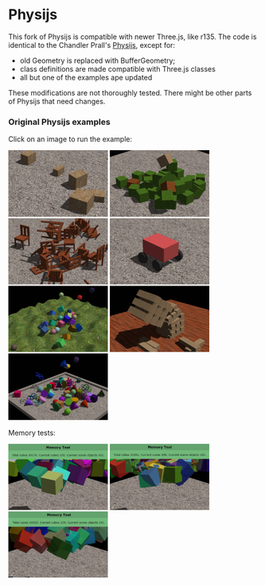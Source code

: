 Physijs
=======

This fork of Physijs is compatible with newer Three.js, like r135. The code is
identical to the Chandler Prall's [Physijs](https://github.com/chandlerprall/Physijs),
except for:

- old Geometry is replaced with BufferGeometry;
- class definitions are made compatible with Three.js classes
- all but one of the examples аре updated

These modifications are not thoroughly tested. There might be other parts of
Physijs that need changes.

### Original Physijs examples

Click on an image to run the example:

[<img src="examples/snapshots/body.jpg" width="200">](https://boytchev.github.io/Physijs/examples/body.html)
[<img src="examples/snapshots/collisions.jpg" width="200">](https://boytchev.github.io/Physijs/examples/collisions.html)
[<img src="examples/snapshots/compound.jpg" width="200">](https://boytchev.github.io/Physijs/examples/compound.html)
[<img src="examples/snapshots/constraints_car.jpg" width="200">](https://boytchev.github.io/Physijs/examples/constraints_car.html)
[<img src="examples/snapshots/heightfield.jpg" width="200">](https://boytchev.github.io/Physijs/examples/heightfield.html)
[<img src="examples/snapshots/jenga.jpg" width="200">](https://boytchev.github.io/Physijs/examples/jenga.html)
[<img src="examples/snapshots/shapes.jpg" width="200">](https://boytchev.github.io/Physijs/examples/shapes.html)

Memory tests:

[<img src="examples/snapshots/memorytest-compound.jpg" width="200">](https://boytchev.github.io/Physijs/examples/memorytest-compound.html)
[<img src="examples/snapshots/memorytest-convex.jpg" width="200">](https://boytchev.github.io/Physijs/examples/memorytest-convex.html)
[<img src="examples/snapshots/memorytest.jpg" width="200">](https://boytchev.github.io/Physijs/examples/memorytest.html)
